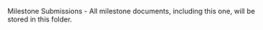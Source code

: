 Milestone Submissions -
All milestone documents, including this one, will be stored in this folder.
